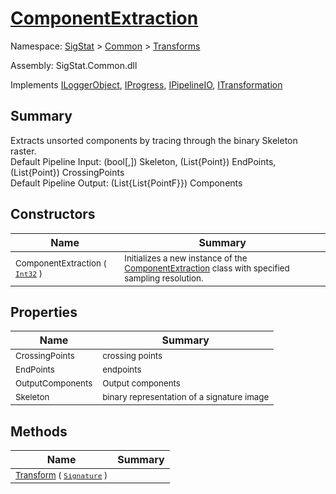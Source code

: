 # [ComponentExtraction](./ComponentExtraction.md)

Namespace: [SigStat]() > [Common](./../README.md) > [Transforms](./README.md)

Assembly: SigStat.Common.dll

Implements [ILoggerObject](./../ILoggerObject.md), [IProgress](./../Helpers/IProgress.md), [IPipelineIO](./../Pipeline/IPipelineIO.md), [ITransformation](./../ITransformation.md)

## Summary
Extracts unsorted components by tracing through the binary Skeleton raster.  <br>Default Pipeline Input: (bool[,]) Skeleton, (List{Point}) EndPoints, (List{Point}) CrossingPoints<br>Default Pipeline Output: (List{List{PointF}}) Components

## Constructors

| Name | Summary | 
| --- | --- | 
| <sub>ComponentExtraction ( [`Int32`](https://docs.microsoft.com/en-us/dotnet/api/System.Int32) )</sub><!--aaaaaaaaaaaaaaaaaaaaaaaaaaaaaaaaaaaaaaaaaaaaaaaaaaaaaaaaaaa-->| <sub>Initializes a new instance of the [ComponentExtraction](https://github.com/hargitomi97/sigstat/blob/master/docs/md/SigStat/Common/Transforms/ComponentExtraction.md) class with specified sampling resolution.</sub>| <br>


## Properties

| Name | Summary | 
| --- | --- | 
| <sub>CrossingPoints</sub><!--aaaaaaaaaaaaaaaaaaaaaaaaaaaaaaaaaaaaaaaaaaaaaaaaaaaaaaaaaaa-->| <sub>crossing points</sub>| <br>
| <sub>EndPoints</sub><!--aaaaaaaaaaaaaaaaaaaaaaaaaaaaaaaaaaaaaaaaaaaaaaaaaaaaaaaaaaa-->| <sub>endpoints</sub>| <br>
| <sub>OutputComponents</sub><!--aaaaaaaaaaaaaaaaaaaaaaaaaaaaaaaaaaaaaaaaaaaaaaaaaaaaaaaaaaa-->| <sub>Output components</sub>| <br>
| <sub>Skeleton</sub><!--aaaaaaaaaaaaaaaaaaaaaaaaaaaaaaaaaaaaaaaaaaaaaaaaaaaaaaaaaaa-->| <sub>binary representation of a signature image</sub>| <br>


## Methods

| Name | Summary | 
| --- | --- | 
| <sub>[Transform](./Methods/ComponentExtraction-100663567.md) ( [`Signature`](./../Signature.md) )</sub><!--aaaaaaaaaaaaaaaaaaaaaaaaaaaaaaaaaaaaaaaaaaaaaaaaaaaaaaaaaaa-->| <sub></sub>| <br>


